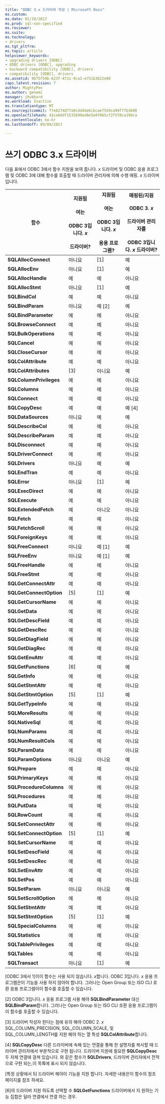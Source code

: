 ```yaml
---
title: "ODBC 3.x 드라이버 작성 | Microsoft Docs"
ms.custom: 
ms.date: 01/19/2017
ms.prod: sql-non-specified
ms.reviewer: 
ms.suite: 
ms.technology:
- drivers
ms.tgt_pltfrm: 
ms.topic: article
helpviewer_keywords:
- upgrading drivers [ODBC]
- ODBC drivers [ODBC], upgrading
- backward compatibility [ODBC], drivers
- compatibility [ODBC], drivers
ms.assetid: 9b75f59b-623f-4711-9ca2-e751b3622e00
caps.latest.revision: 7
author: MightyPen
ms.author: genemi
manager: jhubbard
ms.workload: Inactive
ms.translationtype: MT
ms.sourcegitcommit: f7e6274d77a9cdd4de6cbcaef559ca99f77b3608
ms.openlocfilehash: 41ca6ddf1535899ed8e5e0f065cf2f5f0ca19dca
ms.contentlocale: ko-kr
ms.lasthandoff: 09/09/2017

---
```

# <a name="writing-odbc-3x-drivers"></a>쓰기 ODBC 3.x 드라이버
다음 표에서 ODBC 3에서 함수 지원을 보여 줍니다. *x* 드라이버 및 ODBC 응용 프로그램 및 ODBC 3에 대해 함수를 호출할 때 드라이버 관리자에 의해 수행 매핑. *x* 드라이버입니다.  
  
|함수|지원됨<br /><br /> 여는<br /><br /> ODBC 3입니다. *x*<br /><br /> 드라이버?|지원됨<br /><br /> 여는<br /><br /> ODBC 3입니다. *x*<br /><br /> 응용 프로그램?|매핑된/지원<br /><br /> ODBC 3. *x*<br /><br /> 드라이버 관리자를<br /><br /> ODBC 3입니다. *x* 드라이버?|  
|--------------|----------------------------------------------------|---------------------------------------------------------|---------------------------------------------------------------------------------------------|  
|**SQLAllocConnect**|아니요|[1]|예|  
|**SQLAllocEnv**|아니요|[1]|예|  
|**SQLAllocHandle**|예|예|아니요|  
|**SQLAllocStmt**|아니요|[1]|예|  
|**SQLBindCol**|예|예|아니요|  
|**SQLBindParam**|아니요|예 [2]|예|  
|**SQLBindParameter**|예|예|아니요|  
|**SQLBrowseConnect**|예|예|아니요|  
|**SQLBulkOperations**|예|예|아니요|  
|**SQLCancel**|예|예|아니요|  
|**SQLCloseCursor**|예|예|아니요|  
|**SQLColAttribute**|예|예|아니요|  
|**SQLColAttributes**|[3]|아니요|예|  
|**SQLColumnPrivileges**|예|예|아니요|  
|**SQLColumns**|예|예|아니요|  
|**SQLConnect**|예|예|아니요|  
|**SQLCopyDesc**|예|예|예 [4]|  
|**SQLDataSources**|아니요|예|예|  
|**SQLDescribeCol**|예|예|아니요|  
|**SQLDescribeParam**|예|예|아니요|  
|**SQLDisconnect**|예|예|아니요|  
|**SQLDriverConnect**|예|예|아니요|  
|**SQLDrivers**|아니요|예|예|  
|**SQLEndTran**|예|예|아니요|  
|**SQLError**|아니요|[1]|예|  
|**SQLExecDirect**|예|예|아니요|  
|**SQLExecute**|예|예|아니요|  
|**SQLExtendedFetch**|예|아니오|아니요|  
|**SQLFetch**|예|예|아니요|  
|**SQLFetchScroll**|예|예|아니요|  
|**SQLForeignKeys**|예|예|아니요|  
|**SQLFreeConnect**|아니요|예 [1]|예|  
|**SQLFreeEnv**|아니요|예 [1]|예|  
|**SQLFreeHandle**|예|예|아니요|  
|**SQLFreeStmt**|예|예|아니요|  
|**SQLGetConnectAttr**|예|예|아니요|  
|**SQLGetConnectOption**|[5]|[1]|예|  
|**SQLGetCursorName**|예|예|아니요|  
|**SQLGetData**|예|예|아니요|  
|**SQLGetDescField**|예|예|아니요|  
|**SQLGetDescRec**|예|예|아니요|  
|**SQLGetDiagField**|예|예|아니요|  
|**SQLGetDiagRec**|예|예|아니요|  
|**SQLGetEnvAttr**|예|예|아니요|  
|**SQLGetFunctions**|[6]|예|예|  
|**SQLGetInfo**|예|예|아니요|  
|**SQLGetStmtAttr**|예|예|아니요|  
|**SQLGetStmtOption**|[5]|[1]|예|  
|**SQLGetTypeInfo**|예|예|아니요|  
|**SQLMoreResults**|예|예|아니요|  
|**SQLNativeSql**|예|예|아니요|  
|**SQLNumParams**|예|예|아니요|  
|**SQLNumResultCols**|예|예|아니요|  
|**SQLParamData**|예|예|아니요|  
|**SQLParamOptions**|아니요|아니요|예|  
|**SQLPrepare**|예|예|아니요|  
|**SQLPrimaryKeys**|예|예|아니요|  
|**SQLProcedureColumns**|예|예|아니요|  
|**SQLProcedures**|예|예|아니요|  
|**SQLPutData**|예|예|아니요|  
|**SQLRowCount**|예|예|아니요|  
|**SQLSetConnectAttr**|예|예|아니요|  
|**SQLSetConnectOption**|[5]|[1]|예|  
|**SQLSetCursorName**|예|예|아니요|  
|**SQLSetDescField**|예|예|아니요|  
|**SQLSetDescRec**|예|예|아니요|  
|**SQLSetEnvAttr**|예|예|아니요|  
|**SQLSetPos**|예|예|아니요|  
|**SQLSetParam**|아니요|아니요|예|  
|**SQLSetScrollOption**|예|예|아니요|  
|**SQLSetStmtAttr**|예|예|아니요|  
|**SQLSetStmtOption**|[5]|[1]|예|  
|**SQLSpecialColumns**|예|예|아니요|  
|**SQLStatistics**|예|예|아니요|  
|**SQLTablePrivileges**|예|예|아니요|  
|**SQLTables**|예|예|아니요|  
|**SQLTransact**|아니요|[1]|예|  
  
 [ODBC 3에서 1]이이 함수는 사용 되지 않습니다. *x*합니다. ODBC 3입니다. *x* 응용 프로그램은이 기능을 사용 하지 않아야 합니다. 그러나는 Open Group 또는 ISO CLI 호환 응용 프로그램이이 함수를 호출할 수 있습니다.  
  
 [2] ODBC 3입니다. *x* 응용 프로그램 사용 해야 **SQLBindParameter** 대신 **SQLBindParam**합니다. 그러나는 Open Group 또는 ISO CLI 호환 응용 프로그램이이 함수를 호출할 수 있습니다.  
  
 [3] 드라이버 작성자 한다는 점에 유의 해야 ODBC 2. *x* SQL_COLUMN_PRECISION, SQL_COLUMN_SCALE, 및 SQL_COLUMN_LENGTH를 지원 해야 하는 열 특성 **SQLColAttribute**합니다.  
  
 [4] **SQLCopyDesc** 다른 드라이버에 속해 있는 연결을 통해 한 설명자를 복사할 때 드라이버 관리자에서 부분적으로 구현 됩니다. 드라이버 지원에 필요한 **SQLCopyDesc** 두 자체 연결에 걸쳐 있습니다. 와 같은 함수가 **SQLDrivers**, 드라이버 관리자에서 전적으로 구현 되는,이 목록에 표시 되지 않습니다.  
  
 [특정 상황에서 5] 드라이버 해야이 기능을 지원 합니다. 자세한 내용은이 함수의 참조 페이지를 참조 하세요.  
  
 [6]의 드라이버 지원 하도록 선택할 수 **SQLGetFunctions** 드라이버에서 지 원하는 기능 집합은 달라 연결에서 연결 하는 경우.

